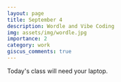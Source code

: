 ```yaml
---
layout: page
title: September 4
description: Wordle and Vibe Coding
img: assets/img/wordle.jpg
importance: 2
category: work
giscus_comments: true
---
```


Today's class will need your laptop.
